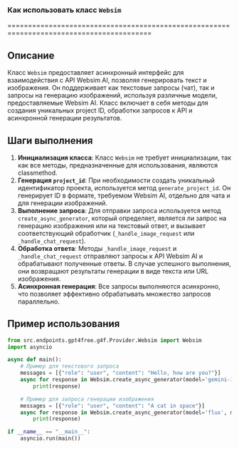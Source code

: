 ### Как использовать класс `Websim`
=========================================================================================

Описание
-------------------------
Класс `Websim` предоставляет асинхронный интерфейс для взаимодействия с API Websim AI, позволяя генерировать текст и изображения. Он поддерживает как текстовые запросы (чат), так и запросы на генерацию изображений, используя различные модели, предоставляемые Websim AI. Класс включает в себя методы для создания уникальных project ID, обработки запросов к API и асинхронной генерации результатов.

Шаги выполнения
-------------------------
1. **Инициализация класса**: Класс `Websim` не требует инициализации, так как все методы, предназначенные для использования, являются classmethod.
2. **Генерация `project_id`**: При необходимости создать уникальный идентификатор проекта, используется метод `generate_project_id`. Он генерирует ID в формате, требуемом Websim AI, отдельно для чата и для генерации изображений.
3. **Выполнение запроса**: Для отправки запроса используется метод `create_async_generator`, который определяет, является ли запрос на генерацию изображения или на текстовый ответ, и вызывает соответствующий обработчик (`_handle_image_request` или `_handle_chat_request`).
4. **Обработка ответа**: Методы `_handle_image_request` и `_handle_chat_request` отправляют запросы к API Websim AI и обрабатывают полученные ответы. В случае успешного выполнения, они возвращают результаты генерации в виде текста или URL изображения.
5. **Асинхронная генерация**: Все запросы выполняются асинхронно, что позволяет эффективно обрабатывать множество запросов параллельно.

Пример использования
-------------------------

```python
from src.endpoints.gpt4free.g4f.Provider.Websim import Websim
import asyncio

async def main():
    # Пример для текстового запроса
    messages = [{"role": "user", "content": "Hello, how are you?"}]
    async for response in Websim.create_async_generator(model='gemini-1.5-pro', messages=messages):
        print(response)

    # Пример для запроса генерации изображения
    messages = [{"role": "user", "content": "A cat in space"}]
    async for response in Websim.create_async_generator(model='flux', messages=messages, prompt="A cat in space"):
        print(response)

if __name__ == "__main__":
    asyncio.run(main())